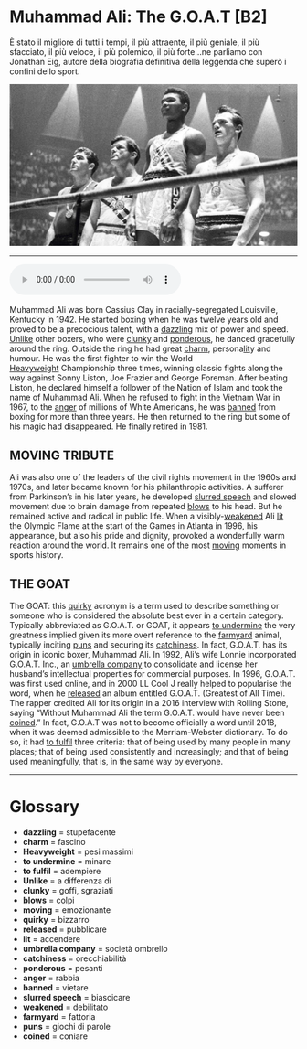 # Muhammad Ali: The G.O.A.T   [B2]

È stato il migliore di tutti i tempi, il più attraente, il più geniale, il più sfacciato, il più veloce, il più polemico, il più forte...ne parliamo con Jonathan Eig, autore della biografia definitiva della leggenda che superò i confini dello sport.

![](Muhammad%20Ali%20The%20G.O.A.T.jpg)

--------------

<div>
<audio controls autoplay>
    <source src="https:/raw.githubusercontent.com/dartie/speakup/main/2023-08/Muhammad%20Ali%20The%20G.O.A.T.mp3" type="audio/mpeg">
</audio>
</div>


Muhammad Ali was born Cassius Clay in racially-segregated Louisville, Kentucky in 1942. He started boxing when he was twelve years old and proved to be a precocious talent, with a [dazzling](## "stupefacente") mix of power and speed. [Unlike](## "a differenza di") other boxers, who were [clunky](## "goffi, sgraziati") and [ponderous](## "pesanti"), he danced gracefully around the ring. Outside the ring he had great [charm](## "fascino"), persona[lit](## "accendere")y and humour. He was the first fighter to win the World [Heavyweight](## "pesi massimi") Championship three times, winning classic fights along the way against Sonny Liston, Joe Frazier and George Foreman. After beating Liston, he declared himself a follower of the Nation of Islam and took the name of Muhammad Ali. When he refused to fight in the Vietnam War in 1967, to the [anger](## "rabbia") of millions of White Americans, he was [banned](## "vietare") from boxing for more than three years. He then returned to the ring but some of his magic had disappeared. He finally retired in 1981.

## MOVING TRIBUTE
Ali was also one of the leaders of the civil rights movement in the 1960s and 1970s, and later became known for his philanthropic activities. A sufferer from Parkinson’s in his later years, he developed [slurred speech](## "biascicare") and slowed movement due to brain damage from repeated [blows](## "colpi") to his head. But he remained active and radical in public life. When a visibly-[weakened](## "debilitato") Ali [lit](## "accendere") the Olympic Flame at the start of the Games in Atlanta in 1996, his appearance, but also his pride and dignity, provoked a wonderfully warm reaction around the world. It remains one of the most [moving](## "emozionante") moments in sports history.

## THE GOAT
The GOAT: this [quirky](## "bizzarro") acronym is a term used to describe something or someone who is considered the absolute best ever in a certain category. Typically abbreviated as G.O.A.T. or GOAT, it appears [to undermine](## "minare") the very greatness implied given its more overt reference to the [farmyard](## "fattoria") animal, typically inciting [puns](## "giochi di parole") and securing its [catchiness](## "orecchiabilità"). In fact, G.O.A.T. has its origin in iconic boxer, Muhammad Ali. In 1992, Ali’s wife Lonnie incorporated G.O.A.T. Inc., an [umbrella company](## "società ombrello") to consolidate and license her husband’s intellectual properties for commercial purposes. In 1996, G.O.A.T. was first used online, and in 2000 LL Cool J really helped to popularise the word, when he [released](## "pubblicare") an album entitled G.O.A.T. (Greatest of All Time). The rapper credited Ali for its origin in a 2016 interview with Rolling Stone, saying “Without Muhammad Ali the term G.O.A.T. would have never been [coined](## "coniare").” In fact, G.O.A.T was not to become officially a word until 2018, when it was deemed admissible to the Merriam-Webster dictionary. To do so, it had [to fulfil](## "adempiere") three criteria: that of being used by many people in many places; that of being used consistently and increasingly; and that of being used meaningfully, that is, in the same way by everyone.
 

--------------

<div style = "display:block; clear:both; page-break-after:always;"></div>

# Glossary
* **dazzling** = stupefacente
* **charm** = fascino
* **Heavyweight** = pesi massimi
* **to undermine** = minare
* **to fulfil** = adempiere
* **Unlike** = a differenza di
* **clunky** = goffi, sgraziati
* **blows** = colpi
* **moving** = emozionante
* **quirky** = bizzarro
* **released** = pubblicare
* **lit** = accendere
* **umbrella company** = società ombrello
* **catchiness** = orecchiabilità
* **ponderous** = pesanti
* **anger** = rabbia
* **banned** = vietare
* **slurred speech** = biascicare
* **weakened** = debilitato
* **farmyard** = fattoria
* **puns** = giochi di parole
* **coined** = coniare
